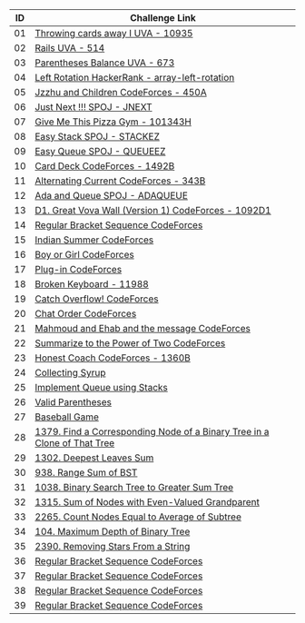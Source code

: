 |ID|Challenge Link |
|--| ------------------|
|01|[Throwing cards away I UVA - 10935](https://onlinejudge.org/index.php?option=onlinejudge&Itemid=8&page=show_problem&problem=1876)|
|02|[Rails UVA - 514](https://vjudge.net/problem/UVA-514)|
|03|[Parentheses Balance UVA - 673](https://onlinejudge.org/index.php?option=onlinejudge&page=show_problem&problem=614)|
|04|[Left Rotation HackerRank - array-left-rotation](https://www.hackerrank.com/challenges/array-left-rotation/problem)|
|05|[Jzzhu and Children CodeForces - 450A](https://codeforces.com/problemset/problem/450/A)|
|06|[Just Next !!! SPOJ - JNEXT](https://www.spoj.com/problems/JNEXT/)|
|07|[Give Me This Pizza Gym - 101343H](https://codeforces.com/gym/101343/problem/H)|
|08|[Easy Stack SPOJ - STACKEZ](https://www.spoj.com/problems/STACKEZ/)|
|09|[Easy Queue SPOJ - QUEUEEZ](https://www.spoj.com/problems/QUEUEEZ/)|
|10|[Card Deck CodeForces - 1492B](https://codeforces.com/problemset/problem/1492/B)|
|11|[Alternating Current CodeForces - 343B](https://codeforces.com/problemset/problem/343/B)|
|12|[Ada and Queue SPOJ - ADAQUEUE](https://www.spoj.com/problems/ADAQUEUE/)|
|13|[D1. Great Vova Wall (Version 1) CodeForces - 1092D1](https://codeforces.com/contest/1092/problem/D1)|
|14|[Regular Bracket Sequence CodeForces](https://codeforces.com/contest/26/problem/B)|
|15|[Indian Summer CodeForces](https://codeforces.com/problemset/problem/44/A)|
|16|[Boy or Girl CodeForces](https://codeforces.com/problemset/problem/236/A)|
|17|[Plug-in CodeForces](https://codeforces.com/contest/81/problem/A)|
|18|[Broken Keyboard - 11988](https://onlinejudge.org/index.php?option=com_onlinejudge&Itemid=8&page=show_problem&problem=3139)|
|19|[Catch Overflow! CodeForces](https://codeforces.com/contest/1175/problem/B)|
|20|[Chat Order CodeForces](https://codeforces.com/contest/637/problem/B)|
|21|[Mahmoud and Ehab and the message CodeForces](https://codeforces.com/contest/959/problem/B)|
|22|[Summarize to the Power of Two CodeForces](https://codeforces.com/contest/1005/problem/C)|
|23|[Honest Coach CodeForces - 1360B](https://codeforces.com/contest/1360/problem/B)|
|24|[Collecting Syrup](https://codeforces.com/gym/103584/problem/D)|
|25|[Implement Queue using Stacks](https://leetcode.com/problems/implement-queue-using-stacks/)|
|26|[Valid Parentheses](https://leetcode.com/problems/valid-parentheses/)|
|27|[Baseball Game](https://leetcode.com/problems/baseball-game/)|
|28|[1379. Find a Corresponding Node of a Binary Tree in a Clone of That Tree](https://leetcode.com/problems/find-a-corresponding-node-of-a-binary-tree-in-a-clone-of-that-tree/)|
|29|[1302. Deepest Leaves Sum](https://leetcode.com/problems/deepest-leaves-sum/)|
|30|[938. Range Sum of BST](https://leetcode.com/problems/range-sum-of-bst/)|
|31|[1038. Binary Search Tree to Greater Sum Tree](https://leetcode.com/problems/binary-search-tree-to-greater-sum-tree/)|
|32|[1315. Sum of Nodes with Even-Valued Grandparent](https://leetcode.com/problems/sum-of-nodes-with-even-valued-grandparent/)|
|33|[2265. Count Nodes Equal to Average of Subtree](https://leetcode.com/problems/count-nodes-equal-to-average-of-subtree/)|
|34|[104. Maximum Depth of Binary Tree](https://leetcode.com/problems/maximum-depth-of-binary-tree/)|
|35|[2390. Removing Stars From a String](https://leetcode.com/problems/removing-stars-from-a-string/)|
|36|[Regular Bracket Sequence CodeForces](https://codeforces.com/contest/1092/problem/D1)|
|37|[Regular Bracket Sequence CodeForces](https://codeforces.com/contest/1092/problem/D1)|
|38|[Regular Bracket Sequence CodeForces](https://codeforces.com/contest/1092/problem/D1)|
|39|[Regular Bracket Sequence CodeForces](https://codeforces.com/contest/1092/problem/D1)|